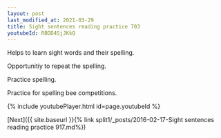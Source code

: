 ```yaml
---
layout: post
last_modified_at: 2021-03-29
title: Sight sentences reading practice 703
youtubeId: RBOD4SjJKkQ
---
```

 
 
Helps to learn sight words and their spelling.

Opportunitiy to repeat the spelling. 

Practice spelling. 
 
Practice for spelling bee competitions. 
 
{% include youtubePlayer.html id=page.youtubeId %}
 
 

[Next]({{ site.baseurl }}{% link  split1/_posts/2016-02-17-Sight sentences reading practice 917.md%})
 
